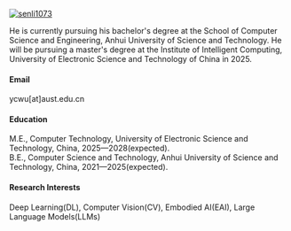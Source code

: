 

[![senli1073](https://img.shields.io/badge/senli1073-github-blue?logo=github)](https://github.com/senli1073)

He is currently pursuing his bachelor's degree at the School of Computer Science and Engineering, Anhui University of Science and Technology. 
He will be pursuing a master's degree at the Institute of Intelligent Computing, University of Electronic Science and Technology of China in 2025.

#### Email
ycwu[at]aust.edu.cn

#### Education
M.E., Computer Technology, University of Electronic Science and Technology, China, 2025—2028(expected).\
B.E., Computer Science and Technology, Anhui University of Science and Technology, China, 2021—2025(expected).

#### Research Interests
Deep Learning(DL), Computer Vision(CV), Embodied AI(EAI), Large Language Models(LLMs)

